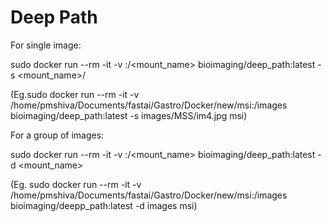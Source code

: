 # Deep Path

For single image:

sudo docker run --rm -it -v <absolute-path-to-test-images>:/<mount_name> bioimaging/deep_path:latest -s <mount_name>/<imagefile> <model name>
  
(Eg.sudo docker run --rm -it -v /home/pmshiva/Documents/fastai/Gastro/Docker/new/msi:/images bioimaging/deep_path:latest -s images/MSS/im4.jpg msi)

For a group of images:
  
sudo docker run --rm -it -v <absolute-path-to-test-images>:/<mount_name> bioimaging/deep_path:latest -d <mount_name> <model name>
  
(Eg. sudo docker run --rm -it -v /home/pmshiva/Documents/fastai/Gastro/Docker/new/msi:/images bioimaging/deepp_path:latest -d images msi)
